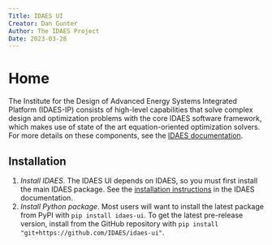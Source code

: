 ```yaml
---
Title: IDAES UI
Creator: Dan Gunter
Author: The IDAES Project
Date: 2023-03-28
---
```

<span id="top" />

# Home

The Institute for the Design of Advanced Energy Systems Integrated Platform (IDAES-IP) consists of high-level capabilities that solve complex design and optimization problems with the core IDAES software framework, which makes use of state of the art equation-oriented optimization  solvers. For more details on these components, see the [IDAES documentation](https://idaes-pse.readthedocs.io/en/stable/). 

## Installation

1. *Install IDAES*. The IDAES UI depends on IDAES, so you must first install the main IDAES package. See the [installation instructions](https://idaes-pse.readthedocs.io/en/stable/tutorials/getting_started/index.html) in the IDAES documentation.
2. *Install Python package*. Most users will want to install the latest package from PyPI with `pip install idaes-ui`. To get the latest pre-release version, install from the GitHub repository with `pip install "git+https://github.com/IDAES/idaes-ui"`.

